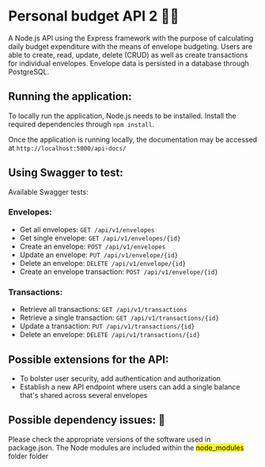 # Personal budget API 2 📃📃

A Node.js API using the Express framework with the purpose of calculating daily budget expenditure with the means of envelope budgeting. Users are able to create, read, update, delete (CRUD) as well as create transactions for individual envelopes. Envelope data is persisted in a database through PostgreSQL.

## Running the application:

To locally run the application, Node.js needs to be installed. Install the required dependencies through `npm install`.

Once the application is running locally, the documentation may be accessed at `http://localhost:5000/api-docs/`

## Using Swagger to test:

Available Swagger tests:

### Envelopes:

* Get all envelopes: `GET /api/v1/envelopes`
* Get single envelope: `GET /api/v1/envelopes/{id}`
* Create an envelope: `POST /api/v1/envelopes`
* Update an envelope: `PUT /api/v1/envelope/{id}`
* Delete an envelope: `DELETE /api/v1/envelope/{id}`
* Create an envelope transaction: `POST /api/v1/envelope/{id}`

### Transactions:

* Retrieve all transactions: `GET /api/v1/transactions`
* Retrieve a single transaction: `GET /api/v1/transactions/{id}`
* Update a transaction: `PUT /api/v1/transactions/{id}`
* Delete an envelope: `DELETE /api/v1/transactions/{id}`

## Possible extensions for the API:

- To bolster user security, add authentication and authorization
- Establish a new API endpoint where users can add a single balance that's shared across several envelopes


## Possible dependency issues: 📍
Please check the appropriate versions of the software used in package.json. The Node modules are included within the <mark >node_modules</mark> folder folder
